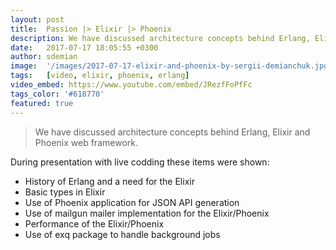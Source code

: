 ```yaml
---
layout: post
title:  Passion |> Elixir |> Phoenix
description: We have discussed architecture concepts behind Erlang, Elixir and Phoenix web framework.
date:   2017-07-17 18:05:55 +0300
author: sdemian
image:  '/images/2017-07-17-elixir-and-phoenix-by-sergii-demianchuk.jpg'
tags:   [video, elixir, phoenix, erlang]
video_embed: https://www.youtube.com/embed/JRezfFoPfFc
tags_color: '#618770'
featured: true
---
```

> We have discussed architecture concepts behind Erlang, Elixir and Phoenix web framework.

During presentation with live codding these items were shown:

- History of Erlang and a need for the Elixir
- Basic types in Elixir
- Use of Phoenix application for JSON API generation
- Use of mailgun mailer implementation for the Elixir/Phoenix
- Performance of the Elixir/Phoenix
- Use of exq package to handle background jobs
